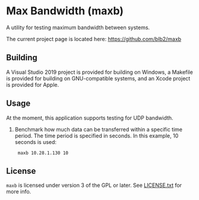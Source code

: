 Max Bandwidth (maxb)
====================
A utility for testing maximum bandwidth between systems.

The current project page is located here: <https://github.com/blb2/maxb>

Building
--------
A Visual Studio 2019 project is provided for building on Windows, a Makefile is provided for building on
GNU-compatible systems, and an Xcode project is provided for Apple.

Usage
-----
At the moment, this application supports testing for UDP bandwidth.

1. Benchmark how much data can be transferred within a specific time period.  The time period is specified in
seconds.  In this example, 10 seconds is used:

		maxb 10.28.1.130 10

License
-------
`maxb` is licensed under version 3 of the GPL or later. See [LICENSE.txt](LICENSE.txt) for more info.

